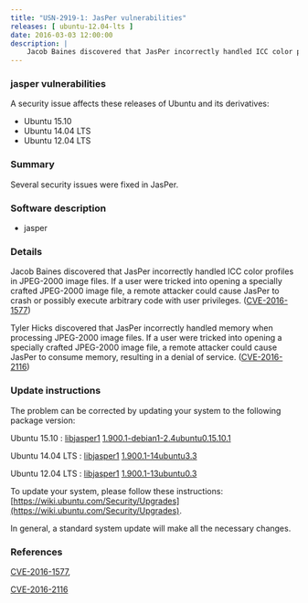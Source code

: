 ```yaml
---
title: "USN-2919-1: JasPer vulnerabilities"
releases: [ ubuntu-12.04-lts ]
date: 2016-03-03 12:00:00
description: |
    Jacob Baines discovered that JasPer incorrectly handled ICC color profiles in JPEG-2000 image files. If a user were tricked into opening a specially crafted JPEG-2000 image file, a remote attacker could cause JasPer to crash or possibly execute arbitrary code with user privileges. ([CVE-2016-1577](http://people.ubuntu.com/~ubuntu-security/cve/CVE-2016-1577))
--- 
```

 
### jasper vulnerabilities

A security issue affects these releases of Ubuntu and its derivatives:

* Ubuntu 15.10
* Ubuntu 14.04 LTS
* Ubuntu 12.04 LTS

### Summary

Several security issues were fixed in JasPer. 

### Software description

* jasper 

### Details

Jacob Baines discovered that JasPer incorrectly handled ICC color profiles in JPEG-2000 image files. If a user were tricked into opening a specially crafted JPEG-2000 image file, a remote attacker could cause JasPer to crash or possibly execute arbitrary code with user privileges. ([CVE-2016-1577](http://people.ubuntu.com/~ubuntu-security/cve/CVE-2016-1577))

Tyler Hicks discovered that JasPer incorrectly handled memory when processing JPEG-2000 image files. If a user were tricked into opening a specially crafted JPEG-2000 image file, a remote attacker could cause JasPer to consume memory, resulting in a denial of service. ([CVE-2016-2116](http://people.ubuntu.com/~ubuntu-security/cve/CVE-2016-2116)) 

### Update instructions

The problem can be corrected by updating your system to the following package version:

Ubuntu 15.10
 : [libjasper1](https://launchpad.net/ubuntu/+source/jasper) <span> [1.900.1-debian1-2.4ubuntu0.15.10.1](https://launchpad.net/ubuntu/+source/jasper/1.900.1-debian1-2.4ubuntu0.15.10.1) </span> 

Ubuntu 14.04 LTS
 : [libjasper1](https://launchpad.net/ubuntu/+source/jasper) <span> [1.900.1-14ubuntu3.3](https://launchpad.net/ubuntu/+source/jasper/1.900.1-14ubuntu3.3) </span> 

Ubuntu 12.04 LTS
 : [libjasper1](https://launchpad.net/ubuntu/+source/jasper) <span> [1.900.1-13ubuntu0.3](https://launchpad.net/ubuntu/+source/jasper/1.900.1-13ubuntu0.3) </span> 

To update your system, please follow these instructions: [https://wiki.ubuntu.com/Security/Upgrades](https://wiki.ubuntu.com/Security/Upgrades).

In general, a standard system update will make all the necessary changes. 

### References

 [CVE-2016-1577](http://people.ubuntu.com/~ubuntu-security/cve/CVE-2016-1577), 

 [CVE-2016-2116](http://people.ubuntu.com/~ubuntu-security/cve/CVE-2016-2116)
 
